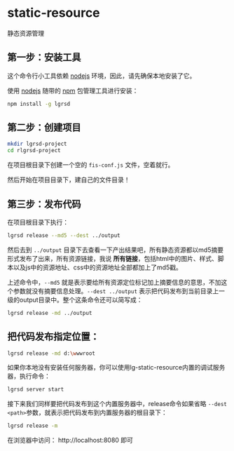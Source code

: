 # static-resource
静态资源管理

## 第一步：安装工具

这个命令行小工具依赖 [nodejs](http://nodejs.org/) 环境，因此，请先确保本地安装了它。

使用 [nodejs](http://nodejs.org/) 随带的 [npm](https://www.npmjs.org/) 包管理工具进行安装：

```bash
npm install -g lgrsd
```

## 第二步：创建项目

```bash
mkdir lgrsd-project
cd rlgrsd-project
```

在项目根目录下创建一个空的 ``fis-conf.js`` 文件，空着就行。

然后开始在项目目录下，建自己的文件目录！

## 第三步：发布代码

在项目根目录下执行：

```bash
lgrsd release --md5 --dest ../output
```

然后去到 ``../output`` 目录下去查看一下产出结果吧，所有静态资源都以md5摘要形式发布了出来，所有资源链接，我说 **所有链接**，包括html中的图片、样式、脚本以及js中的资源地址、css中的资源地址全部都加上了md5戳。

上述命令中，``--md5`` 就是表示要给所有资源定位标记加上摘要信息的意思，不加这个参数就没有摘要信息处理。``--dest ../output`` 表示把代码发布到当前目录上一级的output目录中。整个这条命令还可以简写成：

```bash
lgrsd release -md ../output
```

## 把代码发布指定位置：

```bash
lgrsd release -md d:\wwwroot
```

如果你本地没有安装任何服务器，你可以使用lg-static-resource内置的调试服务器，执行命令：

```bash
lgrsd server start
```

接下来我们同样要把代码发布到这个内置服务器中，release命令如果省略 ``--dest <path>``参数，就表示把代码发布到内置服务器的根目录下：

```bash
lgrsd release -m
```

在浏览器中访问： http://localhost:8080 即可
